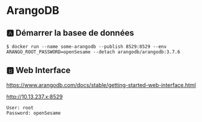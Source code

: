 # ArangoDB

## :a: Démarrer la basee de données

```
$ docker run --name some-arangodb --publish 8529:8529 --env ARANGO_ROOT_PASSWORD=openSesame --detach arangodb/arangodb:3.7.6
```

## :b: Web Interface

https://www.arangodb.com/docs/stable/getting-started-web-interface.html

http://10.13.237.x:8529

```
User: root
Password: openSesame
```

